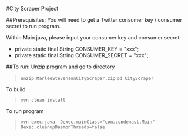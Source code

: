 #City Scraper Project

##Prerequisites:
You will need to get a Twitter consumer key / consumer secret to run program.

Within Main.java, please input your consumer key and consumer secret:

* private static final String CONSUMER_KEY = "xxx";
* private static final String CONSUMER_SECRET = "xxx";

##To run:
Unzip program and go to directory
>`unzip MarleeStevensonCityScraper.zip`
>`cd CityScraper`

To build
>`mvn clean install`

To run program
>`mvn exec:java -Dexec.mainClass="com.condenast.Main" -Dexec.cleanupDaemonThreads=false`
